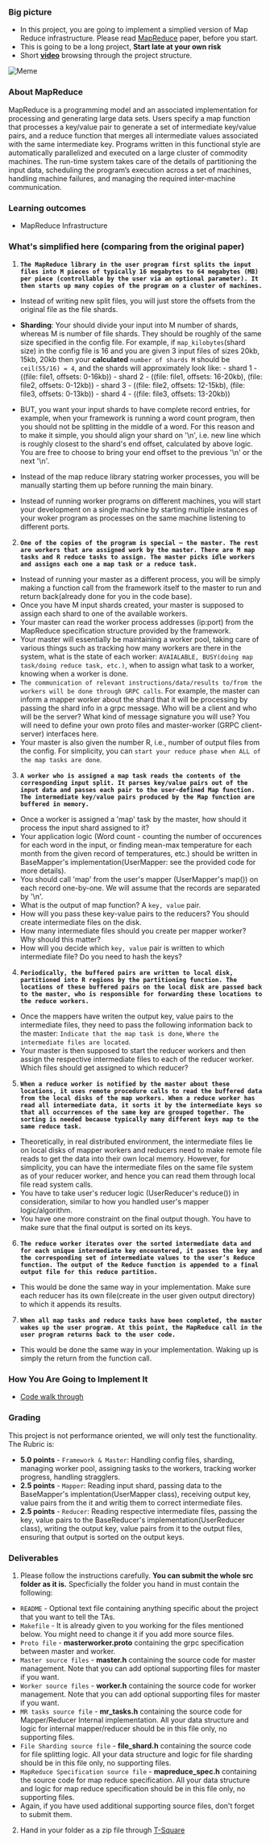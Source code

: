### Big picture
  - In this project, you are going to implement a simplied version of Map Reduce infrastructure. Please read [MapReduce](https://static.googleusercontent.com/media/research.google.com/en//archive/mapreduce-osdi04.pdf) paper, before you start.
  - This is going to be a long project, **Start late at your own risk** 
  - Short [**video**](https://youtu.be/bwBrduQ1RUE) browsing through the project structure.

![Meme](https://memecrunch.com/meme/1HMYR/should-have-started-earlier/image.jpg?w=500&c=1)

### About MapReduce

MapReduce is a programming model and an associated implementation for processing and generating large data sets. Users specify a map function that processes a key/value pair to generate a set of intermediate key/value pairs, and a reduce function that merges all intermediate values associated with the same intermediate key. Programs written in this functional style are automatically parallelized and executed on a large cluster of commodity machines. The run-time system takes care of the details of partitioning the input data, scheduling the program’s execution across a set of machines, handling machine failures, and managing the required inter-machine communication.

### Learning outcomes
  - MapReduce Infrastructure

### What's simplified here (comparing from the original paper)
1. **`The MapReduce library in the user program first splits the input files into M pieces of typically 16 megabytes to 64 megabytes (MB) per piece (controllable by the user via an optional parameter). It then starts up many copies of the program on a cluster of machines.`**
 - Instead of writing new split files, you will just store the offsets from the original file as the file shards.
 - **Sharding**: Your should divide your input into M number of shards, whereas M is number of file shards. They should be roughly of the same size specified in the config file. For example, if `map_kilobytes`(shard size) in the config file is 16 and you are given 3 input files of sizes 20kb, 15kb, 20kb then your **calculated** `number of shards M` should be `ceil(55/16) = 4`, and the shards will approximately look like:
         - shard 1 - ((file: file1, offsets: 0-16kb))
         - shard 2 - ((file: file1, offsets: 16-20kb), (file: file2, offsets: 0-12kb))
         - shard 3 - ((file: file2, offsets: 12-15kb), (file: file3, offsets: 0-13kb))
         - shard 4 - ((file: file3, offsets: 13-20kb))

 - BUT, you want your input shards to have complete record entries, for example, when your framework is running a word count program, then you should not be splitting in the middle of a word. For this reason and to make it simple, you should align your shard on '\n', i.e. new line which is roughly closest to the shard's end offset, calculated by above logic. You are free to choose to bring your end offset to the previous '\n' or the next '\n'.
 - Instead of the map reduce library statring worker processes, you will be manually starting them up before running the main binary.
 - Instead of running worker programs on different machines, you will start your development on a single machine by starting multiple instances of your woker program as processes on the same machine listening to different ports. 


2. **`One of the copies of the program is special – the master. The rest are workers that are assigned work by the master. There are M map tasks and R reduce tasks to assign. The master picks idle workers and assigns each one a map task or a reduce task.`**
 - Instead of running your master as a different process, you will be simply making a function call from the framework itself to the master to run and return back(already done for you in the code base).
 - Once you have M input shards created, your master is supposed to assign each shard to one of the available workers.
 - Your master can read the worker process addresses (ip:port) from the MapReduce specification structure provided by the framework.
 - Your master will essentially be maintaining a worker pool, taking care of various things such as tracking how many workers are there in the system, what is the state of each worker: `AVAIALABLE, BUSY(doing map task/doing reduce task, etc.)`, when to assign what task to a worker, knowing when a worker is done.
 - `The communication of relevant instructions/data/results to/from the workers will be done through GRPC calls`. For example, the master can inform a mapper worker about the shard that it will be processing by passing the shard info in a grpc message. Who will be a client and who will be the server? What kind of message signature you will use? You will need to define your own proto files and master-worker (GRPC client-server) interfaces here.
  - Your master is also given the number R, i.e., number of output files from the config. For simplicity, you can `start your reduce phase when ALL of the map tasks are done`.
 
 
3. **`A worker who is assigned a map task reads the contents of the corresponding input split. It parses key/value pairs out of the input data and passes each pair to the user-defined Map function. The intermediate key/value pairs produced by the Map function are buffered in memory.`**
 - Once a worker is assigned a 'map' task by the master, how should it process the input shard assigned to it? 
 - Your application logic (Word count - counting the number of occurences for each word in the input, or finding mean-max temperature for each month from the given record of temperatures, etc.) should be written in BaseMapper's implementation(UserMapper: see the provided code for more details).
 - You should call 'map' from the user's mapper (UserMapper's map()) on each record one-by-one. We will assume that the records are separated by '\n'.
 - What is the output of map function? A `key, value` pair. 
 - How will you pass these key-value pairs to the reducers? You should create intermediate files on the disk. 
 - How many intermediate files should you create per mapper worker? Why should this matter? 
 - How will you decide which `key, value` pair is written to which intermediate file? Do you need to hash the keys?


4. **`Periodically, the buffered pairs are written to local disk, partitioned into R regions by the partitioning function. The locations of these buffered pairs on the local disk are passed back to the master, who is responsible for forwarding these locations to the reduce workers.`**
 - Once the mappers have writen the output key, value pairs to the intermediate files, they need to pass the following information back to the master: `Indicate that the map task is done`, `Where the intermediate files are located`.
 - Your master is then supposed to start the reducer workers and then assign the respective intermediate files to each of the reducer worker. Which files should get assigned to which reducer?
 
  
5. **`When a reduce worker is notified by the master about these locations, it uses remote procedure calls to read the buffered data from the local disks of the map workers. When a reduce worker has read all intermediate data, it sorts it by the intermediate keys so that all occurrences of the same key are grouped together. The sorting is needed because typically many different keys map to the same reduce task.`**
 - Theoretically, in real distributed environment, the intermediate files lie on local disks of mapper workers and reducers need to make remote file reads to get the data into their own local memory. However, for simplicity, you can have the intermediate files on the same file system as of your reducer worker, and hence you can read them through local file read system calls.
 - You have to take user's reducer logic (UserReducer's reduce()) in consideration, similar to how you handled user's mapper logic/algorithm.
 - You have one more constraint on the final output though. You have to make sure that the final output is sorted on its keys.


6. **`The reduce worker iterates over the sorted intermediate data and for each unique intermediate key encountered, it passes the key and the corresponding set of intermediate values to the user’s Reduce function. The output of the Reduce function is appended to a final output file for this reduce partition.`**
 - This would be done the same way in your implementation. Make sure each reducer has its own file(create in the user given output directory) to which it appends its results.


7. **`When all map tasks and reduce tasks have been completed, the master wakes up the user program. At this point, the MapReduce call in the user program returns back to the user code.`**
 - This would be done the same way in your implementation. Waking up is simply the return from the function call.


### How You Are Going to Implement It
- [Code walk through](structure.md)

### Grading
This project is not performance oriented, we will only test the functionality.
The Rubric is:

- **5.0 points** - `Framework & Master`: Handling config files, sharding, managing worker pool, assigning tasks to the workers, tracking worker progress, handling stragglers.
- **2.5 points** - `Mapper`: Reading input shard, passing data to the BaseMapper's implentation(UserMapper class), receiving output key, value pairs from the it and writig them to correct intermediate files.
- **2.5 points** - `Reducer`: Reading respective intermediate files, passing the key, value pairs to the BaseReducer's implementation(UserReducer class), writing the output key, value pairs from it to the output files, ensuring that output is sorted on the output keys.

### Deliverables
1. Please follow the instructions carefully. **You can submit the whole src folder as it is.** Specficially the folder you hand in must contain the following:
  - `README` - Optional text file containing anything specific about the project that you want to tell the TAs.
  - `Makefile` - It is already given to you working for the files mentioned below. You might need to change it if you add more source files.
  - `Proto file` - **masterworker.proto** containing the grpc specification between master and worker.
  - `Master source files` - **master.h** containing the source code for master management. Note that you can add optional supporting files for master if you want.
  - `Worker source files` - **worker.h** containing the source code for worker management. Note that you can add optional supporting files for master if you want.
  - `MR tasks source file` - **mr_tasks.h** containing the source code for Mapper/Reducer Internal implementation. All your data structure and logic for internal mapper/reducer should be in this file only, no supporting files.
  - `File Sharding source file` - **file_shard.h** containing the source code for file splitting logic. All your data structure and logic for file sharding should be in this file only, no supporting files.
  - `MapReduce Specification source file` - **mapreduce_spec.h** containing the source code for map reduce specification. All your data structure and logic for map reduce specification should be in this file only, no supporting files.
  - Again, if you have used additional supporting source files, don't forget to submit them.
2. Hand in your folder as a zip file through [T-Square](t-square.gatech.edu)
